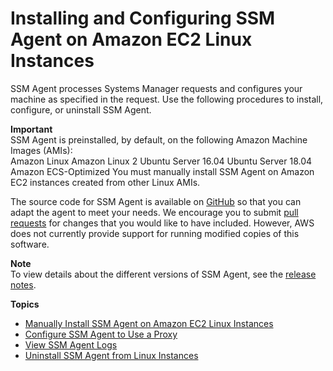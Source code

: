 # Installing and Configuring SSM Agent on Amazon EC2 Linux Instances<a name="sysman-install-ssm-agent"></a>

SSM Agent processes Systems Manager requests and configures your machine as specified in the request\. Use the following procedures to install, configure, or uninstall SSM Agent\.

**Important**  
SSM Agent is preinstalled, by default, on the following Amazon Machine Images \(AMIs\):  
Amazon Linux
Amazon Linux 2
Ubuntu Server 16\.04
Ubuntu Server 18\.04
Amazon ECS\-Optimized
You must manually install SSM Agent on Amazon EC2 instances created from other Linux AMIs\. 

The source code for SSM Agent is available on [GitHub](https://github.com/aws/amazon-ssm-agent) so that you can adapt the agent to meet your needs\. We encourage you to submit [pull requests](https://github.com/aws/amazon-ssm-agent/blob/master/CONTRIBUTING.md) for changes that you would like to have included\. However, AWS does not currently provide support for running modified copies of this software\.

**Note**  
To view details about the different versions of SSM Agent, see the [release notes](https://github.com/aws/amazon-ssm-agent/blob/master/RELEASENOTES.md)\.

**Topics**
+ [Manually Install SSM Agent on Amazon EC2 Linux Instances](sysman-manual-agent-install.md)
+ [Configure SSM Agent to Use a Proxy](sysman-proxy-with-ssm-agent.md)
+ [View SSM Agent Logs](sysman-agent-logs.md)
+ [Uninstall SSM Agent from Linux Instances](sysman-uninstall-agent.md)